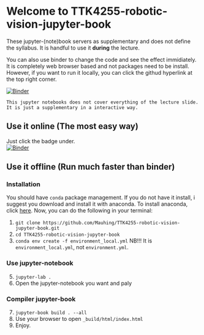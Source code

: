 # Welcome to TTK4255-robotic-vision-jupyter-book
These jupyter-(note)book servers as supplementary and does not define the syllabus.
It is handful to use it **during** the lecture.

You can also use binder to change the code and see the effect immidiately. It is completely web browser based and not packages need to be install.
However, if you want to run it locally, you can click the githud hyperlink at the top
right corner.

[![Binder](https://mybinder.org/badge_logo.svg)](https://mybinder.org/v2/gh/Mauhing/TTK4255-robotic-vision-jupyter-book/main)

```{caution}
This jupyter notebooks does not cover everything of the lecture slide.
It is just a supplementary in a interactive way.
```
## Use it online (The most easy way)
Just click the badge under.  
[![Binder](https://mybinder.org/badge_logo.svg)](https://mybinder.org/v2/gh/Mauhing/TTK4255-robotic-vision-jupyter-book/main)

## Use it offline (Run much faster than binder)
### Installation
You should have `conda` package management. If you do not have it install, i suggest you download and install it with anaconda. To install anaconda, click [here](https://www.anaconda.com/products/individual). Now, you can do the following in your terminal:
1. `git clone https://github.com/Mauhing/TTK4255-robotic-vision-jupyter-book.git`
2. `cd TTK4255-robotic-vision-jupyter-book`
3. `conda env create -f environment_local.yml` NB!!! It is `environment_local.yml`, not `environment.yml`.

### Use jupyter-notebook
5. `jupyter-lab .`
6. Open the jupyter-notebook you want and paly

### Compiler jupyter-book
7. `jupyter-book build . --all`
8. Use your browser to open `_build/html/index.html`
9. Enjoy.
